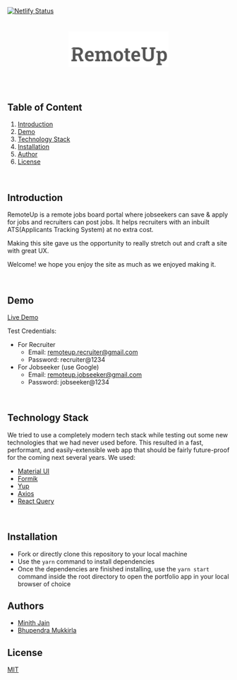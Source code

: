[![Netlify Status](https://api.netlify.com/api/v1/badges/3a60744f-678f-4f08-a360-7d2e2dcb6560/deploy-status)](https://app.netlify.com/sites/remote-up/deploys)

#
<p align="center">
        <a href="https://remote-up.netlify.app"><img src="./src/components/AuthProvider/RemoteUp.png" height="80">
        <h4 align="center"></h4><br/></a>
</p>

#

## Table of Content 
1. [Introduction](#introduction)
2. [Demo](#demo)
3. [Technology Stack](#technology-stack)
4. [Installation](#installation)
5. [Author](#author)
6. [License](#license)

<br/>

## Introduction
RemoteUp is a remote jobs board portal where jobseekers can save & apply for jobs and recruiters can post jobs. It helps recruiters with an inbuilt ATS(Applicants Tracking System) at no extra cost.

Making this site gave us the opportunity to really stretch out and craft a site with great UX.

Welcome! we hope you enjoy the site as much as we enjoyed making it.

<br/>

## Demo

[Live Demo](https://remote-up.netlify.app)

Test Credentials:
- For Recruiter
  - Email: remoteup.recruiter@gmail.com
  - Password: recruiter@1234
- For Jobseeker (use Google)
  - Email: remoteup.jobseeker@gmail.com
  - Password: jobseeker@1234

<br/>

## Technology Stack
We tried to use a completely modern tech stack while testing out some new technologies that we had never used before. This resulted in a fast, performant, and easily-extensible web app that should be fairly future-proof for the coming next several years. We used:

- [Material UI](https://mui.com)
- [Formik](https://formik.org/)
- [Yup](https://github.com/jquense/yup)
- [Axios](https://axios-http.com/docs/intro)
- [React Query](https://react-query.tanstack.com/)

<br/>

## Installation
- Fork or directly clone this repository to your local machine
- Use the `yarn` command to install dependencies
- Once the dependencies are finished installing, use the `yarn start` command inside the root directory to open the portfolio app in your local browser of choice

## Authors

- [Minith Jain](https://www.github.com/minithb)
- [Bhupendra Mukkirla](https://github.com/bhupen13au)

## License

[MIT](https://opensource.org/licenses/MIT)
